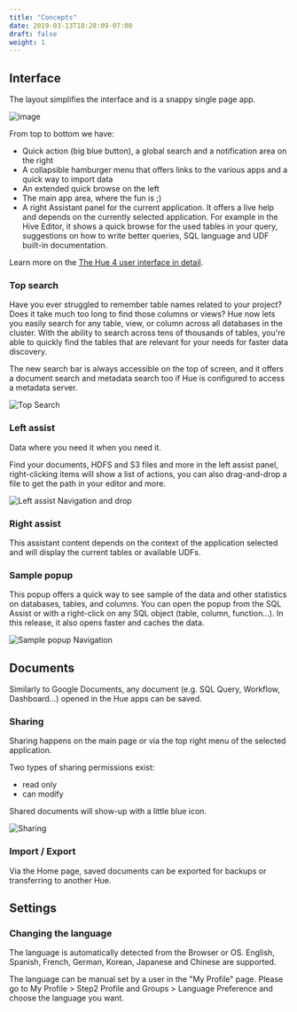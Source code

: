 ```yaml
---
title: "Concepts"
date: 2019-03-13T18:28:09-07:00
draft: false
weight: 1
---
```


## Interface

The layout simplifies the interface and is a snappy single page app.

![image](/images/hue-4-interface-concept.png)

From top to bottom we have:

* Quick action (big blue button), a global search and a notification area on the right
* A collapsible hamburger menu that offers links to the various apps and a quick way to import data
* An extended quick browse on the left
* The main app area, where the fun is ;)
* A right Assistant panel for the current application. It offers a live help and depends on the currently selected application. For example in the Hive Editor, it shows a quick browse for the used tables in your query, suggestions on how to write better queries, SQL language and UDF built-in documentation.

Learn more on the [The Hue 4 user interface in detail](http://gethue.com/the-hue-4-user-interface-in-detail/).


### Top search

Have you ever struggled to remember table names related to your project? Does it take much too long to find those columns or views? Hue now lets you easily search for any table, view, or column across all databases in the cluster. With the ability to search across tens of thousands of tables, you're able to quickly find the tables that are relevant for your needs for faster data discovery.

The new search bar is always accessible on the top of screen, and it offers a document search and metadata search too if Hue is configured to access a metadata server.

![Top Search](https://cdn.gethue.com/uploads/2016/04/table_search.png)


### Left assist

Data where you need it when you need it.

Find your documents, HDFS and S3 files and more in the left assist panel, right-clicking items will show a list of actions, you can also drag-and-drop a file to get the path in your editor and more.

![Left assist Navigation and drop](https://cdn.gethue.com/uploads/2018/05/HDFS_Context_Change_Path_2.gif)

### Right assist

This assistant content depends on the context of the application selected and will display the current tables or available UDFs.

### Sample popup

This popup offers a quick way to see sample of the data and other statistics on databases, tables, and columns. You can open the popup from the SQL Assist or with a right-click on any SQL object (table, column, function…). In this release, it also opens faster and caches the data.

![Sample popup Navigation](https://cdn.gethue.com/uploads/2018/05/SQL_Context_Navigation.gif)

## Documents

Similarly to Google Documents, any document (e.g. SQL Query, Workflow, Dashboard...) opened in the Hue apps can be saved.

### Sharing

Sharing happens on the main page or via the top right menu of the selected application.

Two types of sharing permissions exist:

- read only
- can modify

Shared documents will show-up with a little blue icon.

![Sharing](https://cdn.gethue.com/uploads/2019/04/editor_sharing.png)

### Import / Export

Via the Home page, saved documents can be exported for backups or transferring to another Hue.

## Settings

### Changing the language

The language is automatically detected from the Browser or OS. English, Spanish, French, German, Korean, Japanese and Chinese are supported.

The language can be manual set by a user in the "My Profile" page. Please go to My Profile > Step2 Profile and Groups > Language Preference and choose the language you want.
